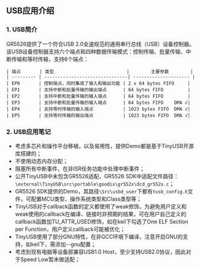 ## USB应用介绍

### 1. USB简介
GR5526提供了一个符合USB 2.0全速规范的通用串行总线（USB）设备控制器。该USB设备控制器支持六个端点和四种数据传输模式：控制传输、批量传输、中断传输和等时传输，支持6个端点：

    | 端点       | 类型                           |        主要参数        |
    | --------- | -------------------------------| --------------------- |
    | EP0       | 控制端点，同时集成了输入和输出功能 | 2 x 64 bytes FIFO     |
    | EP1       | 支持中断和批量传输的输出端点      | 64 bytes FIFO         |
    | EP2       | 支持中断和批量传输的输入端点      | 64 bytes FIFO         |
    | EP3       | 支持中断和批量传输的输入端点      | 64 bytes FIFO    DMA √|
    | EP4       | 支持等时传输的输入端点           | 1023 bytes FIFO  DMA √|
    | EP5       | 支持等时传输的输出端点           | 1023 bytes FIFO  DMA √|


### 2. USB应用笔记

* 考虑多芯片和操作平台移植，以及易用性，提供Demo都是基于TinyUSB开源库搭建的；
 * 不使用动态内存分配；
 * 阻塞所有中断事件，在非ISR任务功能中处理中断事件；
* 公开TinyUSB中未包含GR5526适配，GR5526 SDK中适配文件路径：`\external\TinyUSB\src\portable\goodix\gr552x\dcd_gr552x.c`；
* GR5526 SDK提供的Demo，其路径`\Src\usbd_user`下都有`tusb_config.h`文件，可配置MCU类型、操作系统类型和Class类型等；
* TinyUSB对于callback函数的定义都使用了weak修饰，为避免用户定义和weak使用的callback在编译、链接时非预期的结果，可在用户自己定义的callback函数加TU_ATTR_USED修饰，如在keil下勾选了One ELF Section per Function，用户定义callback可能被优化；
* TinyUSB使用了部分GNU特性，在非GCC环境下编译，注意开启GNU的支持，如keil下，需添加--gnu配置；
* 考虑到现有电脑等设备部兼容USB1.0 Host，至少支持USB2.0协议，因此对于Speed Low暂未做适配；



